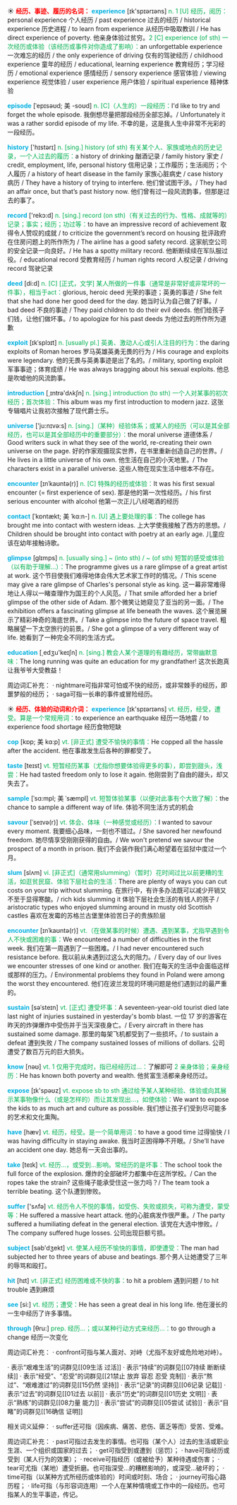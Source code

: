 ☀ <font color="red">**经历、事迹、履历的名词：**</font>
<font color="sky blue">**experience**</font> [ɪk'spɪərɪəns] 
<font color="#00b050">n. 1 [U] 经历，阅历：</font>personal experience 个人经历 / past experience 过去的经历 / historical experience 历史进程 / to learn from experience 从经历中吸取教训 / He has direct experience of poverty. 他亲身体验过贫穷。<font color="#00b050">2 [C] experience (of sth) 一次经历或体验（该经历或事件对你造成了影响）：</font>an unforgettable experience 一次难忘的经历 / the only experience of driving 仅有的驾驶经历 / childhood experience 童年的经历 / educational, learning experience 教育经历；学习经历 / emotional experience 感情经历 / sensory experience 感官体验 / viewing experience 视觉体验 / user experience 用户体验 / spiritual experience 精神体验
           
<font color="sky blue">**episode**</font> [ˈepɪsəʊd; 美 -soʊd]
<font color="#00b050">n. [C]（人生的）一段经历：</font>I'd like to try and forget the whole episode. 我倒想尽量把那段经历全部忘掉。/ Unfortunately it was a rather sordid episode of my life. 不幸的是，这是我人生中非常不光彩的一段经历。

<font color="sky blue">**history**</font> ['hɪstərɪ] 
<font color="#00b050">n. [sing.] history (of sth) 有关某个人、家族或地点的历史记录，一个人过去的履历：</font>a history of drinking 酗酒记录 / family history 家史 / credit, employment, life, personal history 信用记录；工作履历；生活阅历；个人履历 / a history of heart disease in the family 家族心脏病史 / case history 病历 / They have a history of trying to interfere. 他们曾试图干涉。/ They had an affair once, but that’s past history now. 他们曾有过一段风流韵事，但那是过去的事了。

<font color="sky blue">**record**</font> ['rekɔ:d] 
<font color="#00b050">n. [sing.] record (on sth)（有关过去的行为、性格、成就等的）记录；事实；经历；功过等：</font>to have an impressive record of achievement 取得令人赞叹的成就 / to criticize the government’s record on housing 批评政府在住房问题上的所作所为 / The airline has a good safety record. 这家航空公司的安全记录一向良好。/ He has a spotty military record. 他断断续续在军队服过役。/ educational record 受教育经历 / human rights record 人权记录 / driving record 驾驶记录

<font color="sky blue">**deed**</font> [di:d] 
<font color="#00b050">n. [C] [正式，文学] 某人所做的一件事（通常是非常好或非常坏的一件事），相当于act：</font>glorious, heroic deed 光荣的事迹；英勇的事迹 / She felt that she had done her good deed for the day. 她当时认为自己做了好事。/ bad deed 不良的事迹 / They paid children to do their evil deeds. 他们给孩子们钱，让他们做坏事。/ to apologize for his past deeds 为他过去的所作所为道歉
           
<font color="sky blue">**exploit**</font> [ɪkˈsplɔɪt]
<font color="#00b050">n. [usually pl.] 英勇、激动人心或引人注目的行为：</font>the daring exploits of Roman heroes 罗马英雄英勇无畏的行为 / His courage and exploits were legendary. 他的无畏与英勇事迹是出了名的。/ military, sporting exploit 军事事迹；体育成绩 / He was always bragging about his sexual exploits. 他总是吹嘘他的风流韵事。

<font color="sky blue">**introduction**</font> [͵ɪntrə'dʌkʃn] 
<font color="#00b050">n. [sing.] introduction (to sth) 一个人对某事的初次经历；首次体验：</font>This album was my first introduction to modern jazz. 这张专辑唱片让我初次接触了现代爵士乐。

<font color="sky blue">**universe**</font> ['ju:nɪvə:s] 
<font color="#00b050">n. [sing.]（某种）经验体系；或某人的经历（可以是其全部经历，也可以是其全部经历中的重要部分）：</font>the moral universe 道德体系 / Good writers suck in what they see of the world, re-creating their own universe on the page. 好的作家观摄现实世界，在书里重新创造自己的世界。/ He lives in a little universe of his own. 他生活在自己的小天地里。/ The characters exist in a parallel universe. 这些人物在现实生活中根本不存在。
           
<font color="sky blue">**encounter**</font> [ɪnˈkaʊntə(r)]
<font color="#00b050">n. [C] 特殊的经历或体验：</font>It was his first sexual encounter (= first experience of sex). 那是他的第一次性经历。/ his first serious encounter with alcohol 他第一次正儿八经喝酒的经历
           
<font color="sky blue">**contact**</font> [ˈkɒntækt; 美 ˈkɑ:n-]
<font color="#00b050">n. [U] 遇上要处理的事：</font>The college has brought me into contact with western ideas. 上大学使我接触了西方的思想。/ Children should be brought into contact with poetry at an early age. 儿童应该在幼年接触诗歌。
           
<font color="sky blue">**glimpse**</font> [glɪmps]
<font color="#00b050">n. [usually sing.] ~ (into sth) / ~ (of sth) 短暂的感受或体验（以有助于理解…）：</font>The programme gives us a rare glimpse of a great artist at work. 这个节目使我们难得地体会伟大艺术家工作时的情况。/ This scene may give a rare glimpse of Charles's personal style as king. 这一幕非常难得地让人得以一睹查理作为国王的个人风范。/ That smile afforded her a brief glimpse of the other side of Adam. 那个微笑让她窥见了亚当的另一面。/ The exhibition offers a fascinating glimpse at life beneath the waves. 这个展览展示了精彩神奇的海底世界。/ Take a glimpse into the future of space travel. 粗略展望一下太空旅行的前景。/ She got a glimpse of a very different way of life. 她看到了一种完全不同的生活方式。

<font color="sky blue">**education**</font> [͵edʒu'keɪʃn] 
<font color="#00b050">n. [sing.] 教会人某个道理的有趣经历，常带幽默意味：</font>The long running was quite an education for my grandfather! 这次长跑真让我爷爷大受教益！
          
周边词汇补充：
· nightmare可指非常可怕或不快的经历，或非常棘手的经历，即噩梦般的经历；
· saga可指一长串的事件或冒险经历。

☀ <font color="red">**经历、体验的动词和介词：**</font>
<font color="sky blue">**experience**</font> [ɪk'spɪərɪəns] 
<font color="#00b050">vt. 经历，经受，遭受。算是一个常规用词：</font>to experience an earthquake 经历一场地震 / to experience food shortage 经历食物短缺
                      
<font color="sky blue">**cop**</font> [kɒp; 美 kɑ:p]
<font color="#00b050">vt. [非正式] 遭受不愉快的事情：</font>He copped all the hassle after the accident. 他在事故发生后各种的罪都受了。           

<font color="sky blue">**taste**</font> [teɪst] 
<font color="#00b050">vt. 短暂经历某事（尤指你想要体验得更多的事），即尝到甜头，浅尝：</font>He had tasted freedom only to lose it again. 他刚尝到了自由的甜头，却又失去了。
           
<font color="sky blue">**sample**</font> [ˈsɑ:mpl; 美 ˈsæmpl]
<font color="#00b050">vt. 短暂体验某事（以便对此事有个大致了解）：</font>the chance to sample a different way of life. 体验不同生活方式的机会

<font color="sky blue">**savour**</font> [ˈseɪvə(r)]
<font color="#00b050">vt. 体会、体味（一种感觉或经历）：</font>I wanted to savour every moment. 我要细心品味，一刻也不错过。/ She savored her newfound freedom. 她尽情享受刚刚获得的自由。/ We won't pretend we savour the prospect of a month in prison. 我们不会装作我们满心盼望着在监狱中度过一个月。           

<font color="sky blue">**slum**</font> [slʌm]
<font color="#00b050">vi. [非正式]（通常用slumming）（暂时）花时间过比以前更糟的生活，如逛贫民窟、体验下层社会的生活：</font>There are plenty of ways you can cut costs on your trip without slumming. 在旅行中，有许多办法既可以减少开销又不至于显得寒酸。/ rich kids slumming it 体验下层社会生活的有钱人的孩子 / aristocratic types who enjoyed slumming around in musty old Scottish castles 喜欢在发霉的苏格兰古堡里体验苦日子的贵族阶层

<font color="sky blue">**encounter**</font> [ɪnˈkaʊntə(r)]
<font color="#00b050">vt.（在做某事的时候）遭遇、遇到某事，尤指早遇到令人不快或困难的事：</font>We encountered a number of difficulties in the first week. 我们在第一周遇到了一些困难。/ I had never encountered such resistance before. 我以前从未遇到过这么大的阻力。/ Every day of our lives we encounter stresses of one kind or another. 我们在每天的生活中会面临这样或那样的压力。/ Environmental problems they found in Poland were among the worst they encountered. 他们在波兰发现的环境问题是他们遇到过的最严重的。
           
<font color="sky blue">**sustain**</font> [səˈsteɪn]
<font color="#00b050">vt. [正式] 遭受坏事：</font>A seventeen-year-old tourist died late last night of injuries sustained in yesterday's bomb blast. 一位 17 岁的游客在昨天的炸弹爆炸中受伤并于当天深夜身亡。/ Every aircraft in there has sustained some damage. 那里的每架飞机都受到了一些损坏。/ to sustain a defeat 遭到失败 / The company sustained losses of millions of dollars. 公司遭受了数百万元的巨大损失。

<font color="sky blue">**know**</font> [nəʊ] 
<font color="#00b050">vt. 1 仅用于完成时，指已经经历过…：</font>了解即可 <font color="#00b050">2 亲身体验；亲身经历：</font>He has known both poverty and wealth. 他贫富生活都亲身经历过。

<font color="sky blue">**expose**</font> [ɪk'spəʊz] 
<font color="#00b050">vt. expose sb to sth 通过给予某人某种经验、体验或向其展示某事物像什么（或是怎样的）而让其发现出…，如使体验：</font>We want to expose the kids to as much art and culture as possible. 我们想让孩子们受到尽可能多的艺术和文化熏陶。

<font color="sky blue">**have**</font> [hæv] 
<font color="#00b050">vt. 经历，经受。是一个简单用词：</font>to have a good time 过得愉快 / I was having difficulty in staying awake. 我当时正困得睁不开眼。/ She’ll have an accident one day. 她总有一天会出事的。

<font color="sky blue">**take**</font> [teɪk] 
<font color="#00b050">vt. 经历…，或受到…影响。常经历的是坏事：</font>The school took the full force of the explosion. 爆炸的全部破坏力都集中在这所学校。/ Can the ropes take the strain? 这些绳子能承受住这一张力吗？/ The team took a terrible beating. 这个队遭到惨败。

<font color="sky blue">**suffer**</font> ['sʌfə] 
<font color="#00b050">vt. 经历令人不悦的事情，如受伤、失败或损失，可称为遭受，蒙受等：</font>He suffered a massive heart attack. 他的心脏病发作很严重。/ The party suffered a humiliating defeat in the general election. 该党在大选中惨败。/ The company suffered huge losses. 公司出现巨额亏损。

<font color="sky blue">**subject**</font> [səb'dӡekt] 
<font color="#00b050">vt. 使某人经历不愉快的事情，即使遭受：</font>The man had subjected her to three years of abuse and beatings. 那个男人让她遭受了三年的辱骂和殴打。

<font color="sky blue">**hit**</font> [hɪt] 
<font color="#00b050">vt. [非正式] 经历困难或不快的事：</font>to hit a problem 遇到问题 / to hit trouble 遇到麻烦

<font color="sky blue">**see**</font> [si:] 
<font color="#00b050">vt. 经历；遭受：</font>He has seen a great deal in his long life. 他在漫长的一生中经历了许多事情。

<font color="sky blue">**through**</font> [θru:] 
<font color="#00b050">prep. 经历…；或以某种行动方式来经历…：</font>to go through a change 经历一次变化

周边词汇补充：
· confront可指与某人面对、对峙（尤指不友好或危险地对峙）。

· 表示“艰难生活”的词群见[[09生活 过活]]
· 表示“持续”的词群见[[07持续 断断续续]]
· 表示“经受”、“忍受”的词群见[[21禁止 放弃 容忍 忍受 克制]]
· 表示“熬过”、“艰难渡过”的词群见[[15仍然 坚持]]
· 表示“记录”的词群见[[06记录 记载]]
· 表示“过去”的词群见[[01过去 以前]]
· 表示“历史”的词群见[[01历史 文明]]
· 表示“熟练”的词群见[[08力量 能力]]
· 表示“尝试”的词群见[[05尝试 试验]]
· 表示“目睹”的词群见[[16确信 证明]]

相关词义延伸：
· suffer还可指（因疾病、痛苦、悲伤、匮乏等而）受苦、受难。

周边词汇补充：
· past可指过去发生的事情。也可指（某个人）过去的生活或职业生涯、一个组织或国家的过去；
· get可指受到或遭到（惩罚）；
· have可指经历或受到（某人行为的效果）；
· receive可指经历（或被给予）某种待遇或伤害；
· tear可尤指（某地）遭受折磨。也可指深受…的糟糕影响的，或深受…破坏的；
· time可指（以某种方式所经历或体验的）时间或时刻、场合；
· journey可指心路历程；
· life可指（与形容词连用）一个人在某种情境或工作中的一段经历。也可指某人的生平事迹，传记。

